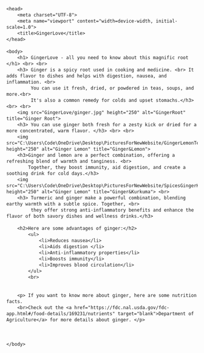 <!DOCTYPE html>
<html lang="en">
    
    <head> 
        <meta charset="UTF-8">
        <meta name="viewport" content="width=device-width, initial-scale=1.0">
        <title>GingerLove</title>
    </head>

    <body>
        <h1> GingerLove - all you need to know about this magnific root </h1> <br> <br>
        <h3> Ginger is a spicy root used in cooking and medicine. <br> It adds flavor to dishes and helps with digestion, nausea, and inflammation. <br>
             You can use it fresh, dried, or powdered in teas, soups, and more.<br>
             It's also a common remedy for colds and upset stomachs.</h3> <br> <br>
        <img src="GingerLove/ginger.jpg" height="250" alt="GingerRoot" title="Ginger Root"> 
        <h3> You can use ginger both fresh for a zesty kick or dried for a more concentrated, warm flavor. </h3> <br> <br>
        <img src="C:\Users\Code\OneDrive\Desktop\PicturesForNewWebsite/GingerLemonTee.jpg" height="250" alt="Ginger Lemon" title="Ginger&Lemon">    
        <h3>Ginger and lemon are a perfect combination, offering a refreshing blend of warmth and tanginess. <br>
            Together, they boost immunity, aid digestion, and create a soothing drink for cold days.</h3>
        <img src="C:\Users\Code\OneDrive\Desktop\PicturesForNewWebsite/SpicesGingerKurkuma.jpg" height="250" alt="Ginger Lemon" title="Ginger&Kurkuma"> <br>    
        <h3> Turmeric and ginger make a powerful combination, blending earthy warmth with a subtle spice. Together, <br>
             they offer strong anti-inflammatory benefits and enhance the flavor of both savory dishes and wellness drinks.</h3>
        
        <h2>Here are some advantages of ginger:</h2> 
            <ul>
                <li>Reduces nausea</li>
                <li>Aids digestion </li>
                <li>Anti-inflammatory properties</li>
                <li>Boosts immunity</li>
                <li>Improves blood circulation</li>
            </ul>    
            <br>
        
        
        <p> If you want to know more about ginger, here are some nutrition facts.
        <br>Check out the <a href="https://fdc.nal.usda.gov/fdc-app.html#/food-details/169231/nutrients" target="blank">Department of Agriculture</a> for more details about ginger. </p>
            

  
    </body>

</html>
